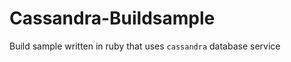 Cassandra-Buildsample
=====================

Build sample written in ruby that uses `cassandra` database service
